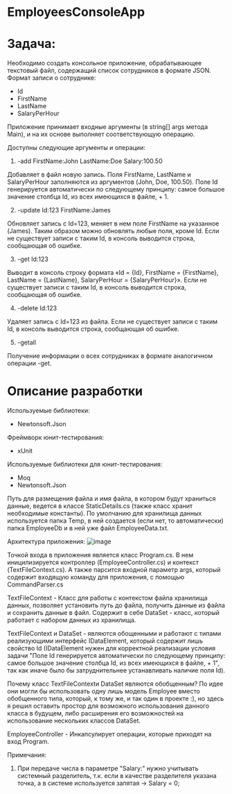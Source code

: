# EmployeesConsoleApp

# Задача:
Необходимо создать консольное приложение, обрабатывающее текстовый файл, содержащий список сотрудников в формате JSON. Формат записи о сотруднике:
- Id
- FirstName
- LastName
- SalaryPerHour

Приложение принимает входные аргументы (в string[] args метода Main), и на их основе выполняет соответствующую операцию.

Доступны следующие аргументы и операции:

1. -add FirstName:John LastName:Doe Salary:100.50

Добавляет в файл новую запись. Поля FirstName, LastName и SalaryPerHour заполняются из аргументов (John, Doe, 100.50). Поле Id генерируется автоматически по следующему принципу: самое большое значение столбца Id, из всех имеющихся в файле, + 1.

2. -update Id:123 FirstName:James

Обновляет запись с Id=123, меняет в нем поле FirstName на указанное (James). Таким образом можно обновлять любые поля, кроме Id. Если не существует записи с таким Id, в консоль выводится строка, сообщающая об ошибке.

3. -get Id:123

Выводит в консоль строку формата «Id = {Id}, FirstName = {FirstName}, LastName = {LastName}, SalaryPerHour = {SalaryPerHour}». Если не существует записи с таким Id, в консоль выводится строка, сообщающая об ошибке.

4. -delete Id:123

Удаляет запись с Id=123 из файла. Если не существует записи с таким Id, в консоль выводится строка, сообщающая об ошибке.

5. -getall 

Получение информации о всех сотрудниках в формате аналогичном операции -get.

# Описание разработки
Используемые библиотеки:
- Newtonsoft.Json

Фреймворк юнит-тестирования:
- xUnit 

Используемые библиотеки для юнит-тестирования:
- Moq
- Newtonsoft.Json

Путь для размещения файла и имя файла, в котором будут храниться данные, ведется в классе StaticDetails.cs (также класс хранит необходимые константы).
По умолчанию для хранилища данных используется папка Temp, в ней создается (если нет, то автоматически) папка EmployeeDb и в ней уже файл EmployeeData.txt.

Архитектура приложения:
![image](https://github.com/OgOlegator/EmployeesConsoleApp/assets/92753056/c6720867-7d6b-40b4-b6da-8d477e1acf6d)

Точкой входа в приложения является класс Program.cs. 
В нем иницилизируется контроллер (EmployeeController.cs) и контекст (TextFileContext.cs).
А также парсится входной параметр args, который содержит входящую команду для приложения, с помощью CommandParser.cs

TextFileContext - Класс для работы с контекстом файла хранилища данных, позволяет установить путь до файла, получить данные из файла и сохранить данные в файл.
Содержит в себе DataSet - класс, который работает с набором данных из хранилища.

TextFileContext и DataSet - являются обощенными и работают с типами реализующими интерфейс IDataElement, который содержит лишь свойство Id (IDataElement нужен для корректной реализации условия задачи "Поле Id генерируется автоматически по следующему принципу: самое большое значение столбца Id, из всех имеющихся в файле, + 1", так как иначе было бы затруднительнее устанавливать наличие поля Id).

Почему класс TextFileContextи DataSet являются обобщенным? По идее они могли бы использовать одну лишь модель Employee вместо обобщенного типа, который, к тому же, и так один в проекте :), но здесь я решил оставить простор для возможного использования данного класса в будущем, либо расширения его возможностей на использование нескольких классов DataSet.

EmployeeController - Инкапсулирует операции, которые приходят на вход Program.

Примечания:
1) При передаче числа в параметре "Salary:" нужно учитывать системный разделитель, т.к. если в качестве разделителя указана точка, а в системе используется запятая -> Salary = 0;

